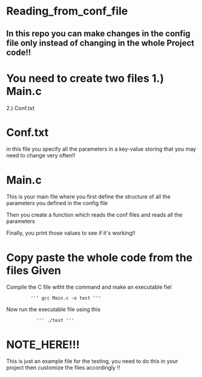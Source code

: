 # Reading_from_conf_file   

## In this repo you can make changes in the config file only instead of changing in the whole Project code!!    

# You need to create two files 1.) Main.c   
  2.) Conf.txt   

# Conf.txt   

in this file you specify all the parameters in a key-value storing that you may need to change very often!!      

# Main.c   

This is your main file where you first define the structure of all the parameters you defined in the config file    

Then you create a function which reads the conf files and reads all the parameters    

Finally, you print those values to see if it's working!!   



# Copy paste the whole code from the files Given    

Compile the C file witht the command and make an executable fiel   



             ''' gcc Main.c -o test '''   

Now run the executable file using this   



               ''' ./test '''   


               



# NOTE_HERE!!!    

 This is just an example file for the testing, you need to do this in your project then customize the files accordingly !!  


